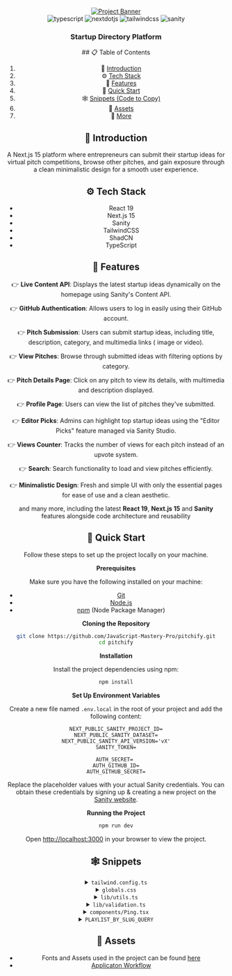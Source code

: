 <div align="center">
  <br />
    <a href="https://youtu.be/Zq5fmkH0T78?feature=shared" target="_blank">
      <img src="https://github.com/user-attachments/assets/471e2baa-8781-43b8-aaed-62e313d03e99" alt="Project Banner">
    </a>
  <br />

  <div>
    <img src="https://img.shields.io/badge/-Typescript-black?style=for-the-badge&logoColor=white&logo=react&color=3178C6" alt="typescript" />
    <img src="https://img.shields.io/badge/-Next_JS-black?style=for-the-badge&logoColor=white&logo=nextdotjs&color=000000" alt="nextdotjs" />
    <img src="https://img.shields.io/badge/-Tailwind_CSS-black?style=for-the-badge&logoColor=white&logo=tailwindcss&color=06B6D4" alt="tailwindcss" />
    <img src="https://img.shields.io/badge/-Sanity-black?style=for-the-badge&logoColor=white&logo=sanity&color=F03E2F" alt="sanity" />

  </div>

<h3 align="center">Startup Directory Platform</h3>
## 📋 <a name="table">Table of Contents</a>

1. 🤖 [Introduction](#introduction)
2. ⚙️ [Tech Stack](#tech-stack)
3. 🔋 [Features](#features)
4. 🤸 [Quick Start](#quick-start)
5. 🕸️ [Snippets (Code to Copy)](#snippets)
6. 🔗 [Assets](#links)
7. 🚀 [More](#more)


## <a name="introduction">🤖 Introduction</a>

A Next.js 15 platform where entrepreneurs can submit their startup ideas for virtual pitch competitions, browse other
pitches, and gain exposure through a clean minimalistic design for a smooth user experience.

## <a name="tech-stack">⚙️ Tech Stack</a>

- React 19
- Next.js 15
- Sanity
- TailwindCSS
- ShadCN
- TypeScript

## <a name="features">🔋 Features</a>

👉 **Live Content API**: Displays the latest startup ideas dynamically on the homepage using Sanity's Content API.

👉 **GitHub Authentication**: Allows users to log in easily using their GitHub account.

👉 **Pitch Submission**: Users can submit startup ideas, including title, description, category, and multimedia links (
image or video).

👉 **View Pitches**: Browse through submitted ideas with filtering options by category.

👉 **Pitch Details Page**: Click on any pitch to view its details, with multimedia and description displayed.

👉 **Profile Page**: Users can view the list of pitches they've submitted.

👉 **Editor Picks**: Admins can highlight top startup ideas using the "Editor Picks" feature managed via Sanity Studio.

👉 **Views Counter**: Tracks the number of views for each pitch instead of an upvote system.

👉 **Search**: Search functionality to load and view pitches efficiently.

👉 **Minimalistic Design**: Fresh and simple UI with only the essential pages for ease of use and a clean aesthetic.

and many more, including the latest **React 19**, **Next.js 15** and **Sanity** features alongside code architecture and
reusability

## <a name="quick-start">🤸 Quick Start</a>

Follow these steps to set up the project locally on your machine.

**Prerequisites**

Make sure you have the following installed on your machine:

- [Git](https://git-scm.com/)
- [Node.js](https://nodejs.org/en)
- [npm](https://www.npmjs.com/) (Node Package Manager)

**Cloning the Repository**

```bash
git clone https://github.com/JavaScript-Mastery-Pro/pitchify.git
cd pitchify
```

**Installation**

Install the project dependencies using npm:

```bash
npm install
```

**Set Up Environment Variables**

Create a new file named `.env.local` in the root of your project and add the following content:

```env
NEXT_PUBLIC_SANITY_PROJECT_ID=
NEXT_PUBLIC_SANITY_DATASET=
NEXT_PUBLIC_SANITY_API_VERSION='vX'
SANITY_TOKEN=

AUTH_SECRET= 
AUTH_GITHUB_ID=
AUTH_GITHUB_SECRET=
```

Replace the placeholder values with your actual Sanity credentials. You can obtain these credentials by signing up &
creating a new project on the [Sanity website](https://www.sanity.io/).

**Running the Project**

```bash
npm run dev
```

Open [http://localhost:3000](http://localhost:3000) in your browser to view the project.

## <a name="snippets">🕸️ Snippets</a>

<details>
<summary><code>tailwind.config.ts</code></summary>

```typescript
import type {Config} from "tailwindcss";

const config: Config = {
    darkMode: ["class"],
    content: [
        "./pages/**/*.{js,ts,jsx,tsx,mdx}",
        "./components/**/*.{js,ts,jsx,tsx,mdx}",
        "./app/**/*.{js,ts,jsx,tsx,mdx}",
        "./sanity/**/*.{js,ts,jsx,tsx,mdx}",
    ],
    theme: {
        extend: {
            screens: {
                xs: "475px",
            },
            colors: {
                primary: {
                    "100": "#FFE8F0",
                    DEFAULT: "#EE2B69",
                },
                secondary: "#FBE843",
                black: {
                    "100": "#333333",
                    "200": "#141413",
                    "300": "#7D8087",
                    DEFAULT: "#000000",
                },
                white: {
                    "100": "#F7F7F7",
                    DEFAULT: "#FFFFFF",
                },
            },
            fontFamily: {
                "work-sans": ["var(--font-work-sans)"],
            },
            borderRadius: {
                lg: "var(--radius)",
                md: "calc(var(--radius) - 2px)",
                sm: "calc(var(--radius) - 4px)",
            },
            boxShadow: {
                100: "2px 2px 0px 0px rgb(0, 0, 0)",
                200: "2px 2px 0px 2px rgb(0, 0, 0)",
                300: "2px 2px 0px 2px rgb(238, 43, 105)",
            },
        },
    },
    plugins: [require("tailwindcss-animate"), require("@tailwindcss/typography")],
};

export default config;
```

</details>

<details>
<summary><code>globals.css</code></summary>

```css
@import url("https://fonts.googleapis.com/css2?family=Work+Sans:ital,wght@0,100..900;1,100..900&display=swap");

@tailwind base;
@tailwind components;
@tailwind utilities;

@layer base {
    :root {
        --radius: 0.5rem;
    }
}

@layer utilities {
    .flex-between {
        @apply flex justify-between items-center;
    }

    .text-30-extrabold {
        @apply text-[30px] font-extrabold text-white;
    }

    .text-30-bold {
        @apply text-[30px] font-bold text-black;
    }

    .text-30-semibold {
        @apply font-semibold text-[30px] text-black;
    }

    .text-26-semibold {
        @apply font-semibold text-[26px] text-black;
    }

    .text-24-black {
        @apply text-[24px] font-black text-black;
    }

    .text-20-medium {
        @apply font-medium text-[20px] text-black;
    }

    .text-16-medium {
        @apply font-medium text-[16px] text-black;
    }

    .text-14-normal {
        @apply font-normal text-sm text-white-100/80;
    }

    .pink_container {
        @apply w-full bg-primary min-h-[530px] pattern flex justify-center items-center flex-col py-10 px-6;
    }

    .tag {
        @apply bg-secondary px-6 py-3 font-work-sans font-bold rounded-sm uppercase relative tag-tri;
    }

    .heading {
        @apply uppercase bg-black px-6 py-3 font-work-sans font-extrabold text-white sm:text-[54px] sm:leading-[64px] text-[36px] leading-[46px] max-w-5xl text-center my-5;
    }

    .sub-heading {
        @apply font-medium text-[20px] text-white max-w-2xl text-center break-words;
    }

    .section_container {
        @apply px-6 py-10 max-w-7xl mx-auto;
    }

    .card_grid {
        @apply grid md:grid-cols-3 sm:grid-cols-2 gap-5;
    }

    .card_grid-sm {
        @apply grid sm:grid-cols-2 gap-5;
    }

    .no-result {
        @apply text-black-100 text-sm font-normal;
    }

    /* profile */
    .profile_container {
        @apply w-full pb-10 pt-20 px-6 max-w-7xl mx-auto lg:flex-row flex-col flex gap-10;
    }

    .profile_card {
        @apply w-80 px-6 pb-6 pt-20 flex flex-col justify-center items-center bg-primary border-[5px] border-black shadow-100 rounded-[30px] relative z-0 h-fit max-lg:w-full;
    }

    .profile_title {
        @apply w-11/12 bg-white border-[5px] border-black rounded-[20px] px-5 py-3 absolute -top-9 after:absolute after:content-[''] after:-top-1 after:right-0 after:-skew-y-6 after:bg-black after:-z-[1] after:rounded-[20px] after:w-full after:h-[60px] before:absolute before:content-[''] before:-bottom-1 before:left-0  before:-skew-y-6 before:w-full before:h-[60px] before:bg-black  before:-z-[1] before:rounded-[20px] shadow-100;
    }

    .profile_image {
        @apply rounded-full object-cover border-[3px] border-black;
    }

    /* idea details */
    .divider {
        @apply border-dotted bg-zinc-400 max-w-4xl my-10 mx-auto;
    }

    .view_skeleton {
        @apply bg-zinc-400 h-10 w-24 rounded-lg fixed bottom-3 right-3;
    }

    /* navbar */
    .avatar {
        @apply p-0 focus-visible:ring-0 bg-none rounded-full drop-shadow-md !important;
    }

    .dropdown-menu {
        @apply w-56 border-[5px] border-black bg-white p-5 rounded-2xl !important;
    }

    .login {
        @apply border-[5px] py-4 border-black bg-white text-black relative shadow-100 font-work-sans font-medium hover:shadow-none transition-all duration-500 !important;
    }

    /* searchform */
    .search-form {
        @apply max-w-3xl w-full min-h-[80px] bg-white border-[5px] border-black rounded-[80px] text-[24px] mt-8 px-5 flex flex-row items-center gap-5;
    }

    .search-input {
        @apply flex-1 font-bold placeholder:font-semibold placeholder:text-black-100 w-full h-auto outline-none;
    }

    .search-btn {
        @apply size-[50px] rounded-full bg-black flex justify-center items-center !important;
    }

    /* startupcard */
    .startup-card {
        @apply bg-white border-[5px] border-black py-6 px-5 rounded-[22px] shadow-200 hover:border-primary transition-all duration-500 hover:shadow-300 hover:bg-primary-100;
    }

    .startup-card_date {
        @apply font-medium text-[16px] bg-primary-100 px-4 py-2 rounded-full group-hover:bg-white-100;
    }

    .startup-card_desc {
        @apply font-normal text-[16px] line-clamp-2 my-3 text-black-100 break-all;
    }

    .startup-card_img {
        @apply w-full h-[164px] rounded-[10px] object-cover;
    }

    .startup-card_btn {
        @apply rounded-full bg-black-200 font-medium text-[16px] text-white px-5 py-3 !important;
    }

    .startup-card_skeleton {
        @apply w-full h-96 rounded-[22px] bg-zinc-400;
    }

    /* startupform */
    .startup-form {
        @apply max-w-2xl mx-auto bg-white my-10 space-y-8 px-6;
    }

    .startup-form_label {
        @apply font-bold text-[18px] text-black uppercase;
    }

    .startup-form_input {
        @apply border-[3px] border-black px-5 py-7 text-[18px] text-black font-semibold rounded-full mt-3 placeholder:text-black-300 !important;
    }

    .startup-form_textarea {
        @apply border-[3px] border-black p-5 text-[18px] text-black font-semibold rounded-[20px] mt-3 placeholder:text-black-300 !important;
    }

    .startup-form_error {
        @apply text-red-500 mt-2 ml-5;
    }

    .startup-form_editor {
        @apply mt-3 border-[3px] border-black text-[18px] text-black font-semibold placeholder:text-black-300 !important;
    }

    .startup-form_btn {
        @apply bg-primary border-[4px] border-black rounded-full p-5 min-h-[70px] w-full font-bold text-[18px] !important;
    }

    /* view */
    .view-container {
        @apply flex justify-end items-center mt-5 fixed bottom-3 right-3;
    }

    .view-text {
        @apply font-medium text-[16px] bg-primary-100 px-4 py-2 rounded-lg capitalize;
    }

    .category-tag {
        @apply font-medium text-[16px] bg-primary-100 px-4 py-2 rounded-full;
    }

    .pattern {
        background-image: linear-gradient(
                to right,
                transparent 49.5%,
                rgba(251, 232, 67, 0.2) 49.5%,
                rgba(251, 232, 67, 0.6) 50.5%,
                transparent 50.5%
        );
        background-size: 5% 100%;
        background-position: center;
        background-repeat: repeat-x;
    }

    .tag-tri {
        @apply before:content-[''] before:absolute before:top-2 before:left-2 before:border-t-[10px] before:border-t-black before:border-r-[10px] before:border-r-transparent after:content-[''] after:absolute after:bottom-2 after:right-2 after:border-b-[10px] after:border-b-black after:border-l-[10px] after:border-l-transparent;
    }
}

.w-md-editor-toolbar {
    padding: 10px !important;
}
```

</details>

<details>
<summary><code>lib/utils.ts</code></summary>

```typescript
import {clsx, type ClassValue} from "clsx";
import {twMerge} from "tailwind-merge";

export function cn(...inputs: ClassValue[]) {
    return twMerge(clsx(inputs));
}

export function parseServerActionResponse<T>(response: T) {
    return JSON.parse(JSON.stringify(response));
}

export function formatDate(date: string) {
    return new Date(date).toLocaleDateString("en-US", {
        month: "long",
        day: "numeric",
        year: "numeric",
    });
}

export function formatNumber(number: number) {
    if (number >= 1000000) {
        return (number / 1000000).toFixed(1).replace(/\.0$/, "") + "M"; // Convert to millions
    } else if (number >= 1000) {
        return (number / 1000).toFixed(1).replace(/\.0$/, "") + "k"; // Convert to thousands
    } else {
        return number.toString(); // Return the number as is if below 1000
    }
}
```

</details>

<details>
<summary><code>lib/validation.ts</code></summary>

```typescript
import {z} from "zod";

export const formSchema = z.object({
    title: z.string().min(3, "Title is required").max(100, "Title is too long"),
    description: z
        .string()
        .min(20, "Description should be at least 20 characters")
        .max(500, "Description is too long. Max 500 characters at most"),
    category: z
        .string()
        .min(3, "Category should be at least 3 characters")
        .max(20, "Category is too long. Max 20 characters at most"),
    link: z
        .string()
        .url("Invalid Image URL")
        .refine(async (url) => {
            try {
                const res = await fetch(url, {method: "HEAD"});
                const contentType = res.headers.get("content-type");
                return contentType?.startsWith("image/");
            } catch {
                return false;
            }
        }, "URL must be a valid image"),
    pitch: z.string().min(10, "Pitch should be at least 10 characters"),
});
```

</details>

<details>
  <summary><code>components/Ping.tsx</code></summary>

```typescript jsx
const Ping = () => {
    return (
        <div className="relative">
            <div className="absolute -left-4 top-1">
                <span className="flex size-[11px]">
                    <span
                        className="absolute inline-flex h-full w-full animate-ping rounded-full bg-primary opacity-75"></span>
                    <span className="relative inline-flex size-[11px] rounded-full bg-primary"></span>
                </span>
            </div>
        </div>
    );
};

export default Ping;
```

</details>

<details>
    <summary><code>PLAYLIST_BY_SLUG_QUERY</code></summary>

```typescript
export const PLAYLIST_BY_SLUG_QUERY =
  defineQuery(`*[_type == "playlist" && slug.current == $slug][0]{
  _id,
  title,
  slug,
  select[]->{
    _id,
    _createdAt,
    title,
    slug,
    author->{
      _id,
      name,
      slug,
      image,
      bio
    },
    views,
    description,
    category,
    image,
    pitch
  }
}`);
```

</details>

## <a name="links">🔗 Assets</a>

- Fonts and Assets used in the project can be found [here](https://drive.google.com/file/d/1OEFHnEq5pQFP86u8FOBLBBNxKPsbjjqU/view?usp=sharing)
- [Applicaton Workflow](https://miro.com/app/board/uXjVLT_tMdU=/?share_link_id=580854757703)


